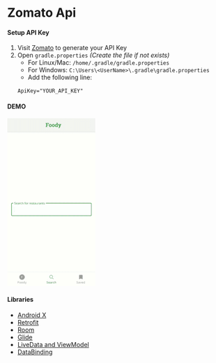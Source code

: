 # Zomato Api

#### Setup API Key
1. Visit [Zomato](https://developers.zomato.com/api) to generate your API Key
2. Open `gradle.properties` *(Create the file if not exists)*
   - For Linux/Mac: `/home/.gradle/gradle.properties`
   - For Windows: `C:\Users\<UserName>\.gradle\gradle.properties`
   - Add the following line:
    ```
    ApiKey="YOUR_API_KEY"
    ``` 
#### DEMO
<img src="img.gif" width="40%">
     
#### Libraries
- [Android X](https://developer.android.com/jetpack/androidx)
- [Retrofit](http://square.github.io/retrofit/)
- [Room](https://developer.android.com/topic/libraries/architecture/room)
- [Glide](https://github.com/bumptech/glide)
- [LiveData and ViewModel](https://developer.android.com/topic/libraries/architecture/)
- [DataBinding](https://developer.android.com/topic/libraries/data-binding/)


